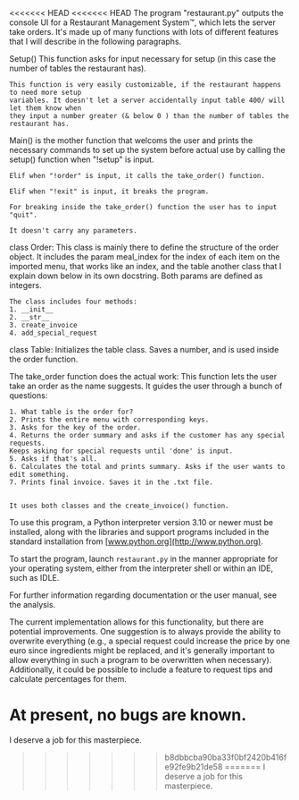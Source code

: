<<<<<<< HEAD
<<<<<<< HEAD
The program "restaurant.py" outputs the console UI for a Restaurant Management System™, which lets the server take orders.
It's made up of many functions with lots of different features that I will describe in the following paragraphs.

Setup() This function asks for input necessary for setup (in this case the number of tables the restaurant has).

    This function is very easily customizable, if the restaurant happens to need more setup 
    variables. It doesn't let a server accidentally input table 400/ will let them know when
    they input a number greater (& below 0 ) than the number of tables the restaurant has.


Main() is the mother function that welcoms the user and prints the necessary commands to set up 
the system before actual use by calling the setup() function when "!setup" is input.
     
    Elif when "!order" is input, it calls the take_order() function.
    
    Elif when "!exit" is input, it breaks the program. 
    
    For breaking inside the take_order() function the user has to input "quit".
    
    It doesn't carry any parameters.

class Order: 
This class is mainly there to define the structure of the order object. It includes the param 
meal_index for the index of each item on the imported menu, that works like an index, and the 
table another class that I explain down below in its own docstring. Both params are defined as
integers.

    The class includes four methods: 
    1. __init__
    2. __str__
    3. create_invoice
    4. add_special_request

class Table:
Initializes the table class. Saves a number, and is used inside the order function.

The take_order function does the actual work:
This function lets the user take an order as the name suggests.
    It guides the user through a bunch of questions:
    
    1. What table is the order for?
    2. Prints the entire menu with corresponding keys.
    3. Asks for the key of the order.
    4. Returns the order summary and asks if the customer has any special requests.
    Keeps asking for special requests until 'done' is input.
    5. Asks if that's all.
    6. Calculates the total and prints summary. Asks if the user wants to edit something.
    7. Prints final invoice. Saves it in the .txt file.
    
       
    It uses both classes and the create_invoice() function.

To use this program, a Python interpreter version 3.10 or newer must be installed, along with the libraries and support programs included in the standard installation from [www.python.org](http://www.python.org).

To start the program, launch `restaurant.py` in the manner appropriate for your operating system, either from the interpreter shell or within an IDE, such as IDLE.

For further information regarding documentation or the user manual, see the analysis.

The current implementation allows for this functionality, but there are potential improvements. One suggestion is to always provide the ability to overwrite everything (e.g., a special request could increase the price by one euro since ingredients might be replaced, and it's generally important to allow everything in such a program to be overwritten when necessary). Additionally, it could be possible to include a feature to request tips and calculate percentages for them.

At present, no bugs are known.
=======
I deserve a job for this masterpiece.
>>>>>>> b8dbbcba90ba33f0bf2420b416fe92fe9b21de58
=======
I deserve a job for this masterpiece.